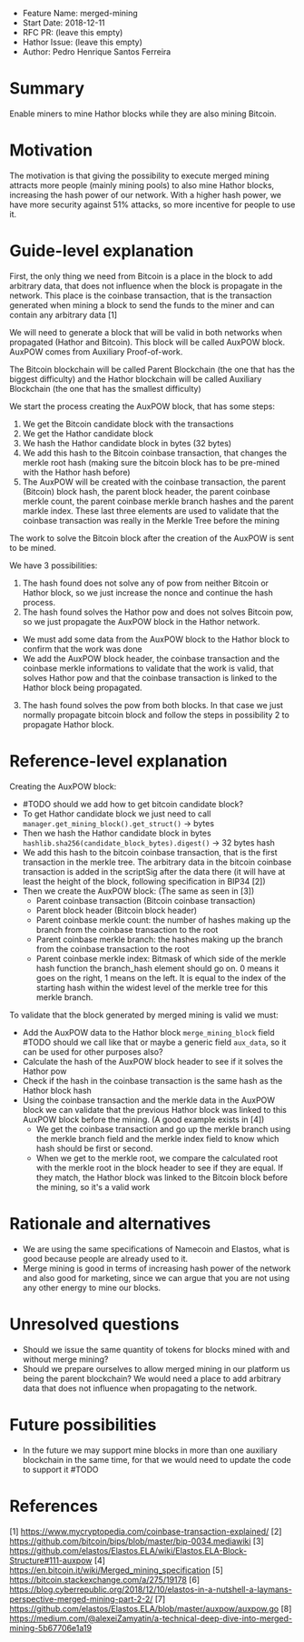 - Feature Name: merged-mining
- Start Date: 2018-12-11
- RFC PR: (leave this empty)
- Hathor Issue: (leave this empty)
- Author: Pedro Henrique Santos Ferreira

# Summary
[summary]: #summary

Enable miners to mine Hathor blocks while they are also mining Bitcoin.

# Motivation
[motivation]: #motivation

The motivation is that giving the possibility to execute merged mining attracts more people (mainly mining pools) to also mine Hathor blocks, increasing the hash power of our network. With a higher hash power, we have more security against 51% attacks, so more incentive for people to use it.

# Guide-level explanation
[guide-level-explanation]: #guide-level-explanation

First, the only thing we need from Bitcoin is a place in the block to add arbitrary data, that does not influence when the block is propagate in the network. This place is the coinbase transaction, that is the transaction generated when mining a block to send the funds to the miner and can contain any arbitrary data [1]

We will need to generate a block that will be valid in both networks when propagated (Hathor and Bitcoin). This block will be called AuxPOW block. AuxPOW comes from Auxiliary Proof-of-work.

The Bitcoin blockchain will be called Parent Blockchain (the one that has the biggest difficulty) and the Hathor blockchain will be called Auxiliary Blockchain (the one that has the smallest difficulty)

We start the process creating the AuxPOW block, that has some steps:

1. We get the Bitcoin candidate block with the transactions
2. We get the Hathor candidate block
3. We hash the Hathor candidate block in bytes (32 bytes)
4. We add this hash to the Bitcoin coinbase transaction, that changes the merkle root hash (making sure the bitcoin block has to be pre-mined with the Hathor hash before)
5. The AuxPOW will be created with the coinbase transaction, the parent (Bitcoin) block hash, the parent block header, the parent coinbase merkle count, the parent coinbase merkle branch hashes and the parent markle index. These last three elements are used to validate that the coinbase transaction was really in the Merkle Tree before the mining

The work to solve the Bitcoin block after the creation of the AuxPOW is sent to be mined.

We have 3 possibilities:

1. The hash found does not solve any of pow from neither Bitcoin or Hathor block, so we just increase the nonce and continue the hash process.
2. The hash found solves the Hathor pow and does not solves Bitcoin pow, so we just propagate the AuxPOW block in the Hathor network.
  - We must add some data from the AuxPOW block to the Hathor block to confirm that the work was done
  - We add the AuxPOW block header, the coinbase transaction and the coinbase merkle informations to validate that the work is valid, that solves Hathor pow and that the coinbase transaction is linked to the Hathor block being propagated.
3. The hash found solves the pow from both blocks. In that case we just normally propagate bitcoin block and follow the steps in possibility 2 to propagate Hathor block.


# Reference-level explanation
[reference-level-explanation]: #reference-level-explanation

Creating the AuxPOW block:
  - #TODO should we add how to get bitcoin candidate block?
  - To get Hathor candidate block we just need to call `manager.get_mining_block().get_struct()` -> bytes
  - Then we hash the Hathor candidate block in bytes `hashlib.sha256(candidate_block_bytes).digest()` -> 32 bytes hash
  - We add this hash to the bitcoin coinbase transaction, that is the first transaction in the merkle tree. The arbitrary data in the bitcoin coinbase transaction is added in the scriptSig after the data there (it will have at least the height of the block, following specification in BIP34 [2])
  - Then we create the AuxPOW block: (The same as seen in [3])
    - Parent coinbase transaction (Bitcoin coinbase transaction)
    - Parent block header (Bitcoin block header)
    - Parent coinbase merkle count: the number of hashes making up the branch from the coinbase transaction to the root
    - Parent coinbase merkle branch: the hashes making up the branch from the coinbase transaction to the root
    - Parent coinbase merkle index: Bitmask of which side of the merkle hash function the branch_hash element should go on. 0 means it goes on the right, 1 means on the left. It is equal to the index of the starting hash within the widest level of the merkle tree for this merkle branch.


To validate that the block generated by merged mining is valid we must:
  - Add the AuxPOW data to the Hathor block `merge_mining_block` field #TODO should we call like that or maybe a generic field `aux_data`, so it can be used for other purposes also?
  - Calculate the hash of the AuxPOW block header to see if it solves the Hathor pow
  - Check if the hash in the coinbase transaction is the same hash as the Hathor block hash
  - Using the coinbase transaction and the merkle data in the AuxPOW block we can validate that the previous Hathor block was linked to this AuxPOW block before the mining. (A good example exists in [4])
    - We get the coinbase transaction and go up the merkle branch using the merkle branch field and the merkle index field to know which hash should be first or second.
    - When we get to the merkle root, we compare the calculated root with the merkle root in the block header to see if they are equal. If they match, the Hathor block was linked to the Bitcoin block before the mining, so it's a valid work


# Rationale and alternatives
[rationale-and-alternatives]: #rationale-and-alternatives

- We are using the same specifications of Namecoin and Elastos, what is good because people are already used to it.
- Merge mining is good in terms of increasing hash power of the network and also good for marketing, since we can argue that you are not using any other energy to mine our blocks.

# Unresolved questions
[unresolved-questions]: #unresolved-questions

- Should we issue the same quantity of tokens for blocks mined with and without merge mining?
- Should we prepare ourselves to allow merged mining in our platform us being the parent blockchain? We would need a place to add arbitrary data that does not influence when propagating to the network.

# Future possibilities
[future-possibilities]: #future-possibilities

- In the future we may support mine blocks in more than one auxiliary blockchain in the same time, for that we would need to update the code to support it #TODO

# References
[references]: #references

[1] https://www.mycryptopedia.com/coinbase-transaction-explained/
[2] https://github.com/bitcoin/bips/blob/master/bip-0034.mediawiki
[3] https://github.com/elastos/Elastos.ELA/wiki/Elastos.ELA-Block-Structure#111-auxpow
[4] https://en.bitcoin.it/wiki/Merged_mining_specification
[5] https://bitcoin.stackexchange.com/a/275/19178
[6] https://blog.cyberrepublic.org/2018/12/10/elastos-in-a-nutshell-a-laymans-perspective-merged-mining-part-2-2/
[7] https://github.com/elastos/Elastos.ELA/blob/master/auxpow/auxpow.go
[8] https://medium.com/@alexeiZamyatin/a-technical-deep-dive-into-merged-mining-5b67706e1a19